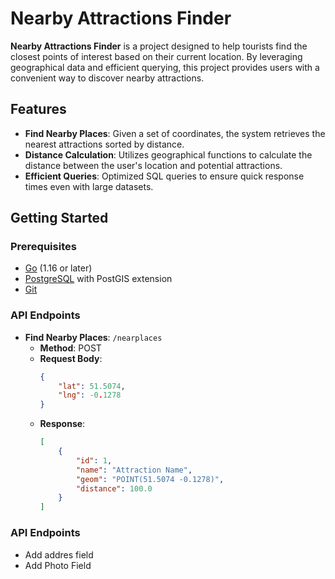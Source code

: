 # Nearby Attractions Finder

**Nearby Attractions Finder** is a project designed to help tourists find the closest points of interest based on their current location. By leveraging geographical data and efficient querying, this project provides users with a convenient way to discover nearby attractions.

## Features

- **Find Nearby Places**: Given a set of coordinates, the system retrieves the nearest attractions sorted by distance.
- **Distance Calculation**: Utilizes geographical functions to calculate the distance between the user's location and potential attractions.
- **Efficient Queries**: Optimized SQL queries to ensure quick response times even with large datasets.

## Getting Started

### Prerequisites

- [Go](https://golang.org/dl/) (1.16 or later)
- [PostgreSQL](https://www.postgresql.org/) with PostGIS extension
- [Git](https://git-scm.com/)


### API Endpoints

- **Find Nearby Places**: `/nearplaces`
    - **Method**: POST
    - **Request Body**:
        ```json
        {
            "lat": 51.5074,
            "lng": -0.1278
        }
        ```
    - **Response**:
        ```json
        [
            {
                "id": 1,
                "name": "Attraction Name",
                "geom": "POINT(51.5074 -0.1278)",
                "distance": 100.0
            }
        ]
        ```



### API Endpoints

- Add addres field
- Add Photo Field